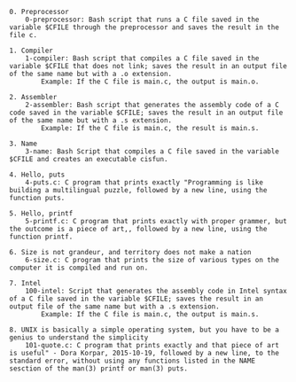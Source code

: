 

    0. Preprocessor
        0-preprocessor: Bash script that runs a C file saved in the variable $CFILE through the preprocessor and saves the result in the file c.

    1. Compiler
        1-compiler: Bash script that compiles a C file saved in the variable $CFILE that does not link; saves the result in an output file of the same name but with a .o extension.
            Example: If the C file is main.c, the output is main.o.

    2. Assembler
        2-assembler: Bash script that generates the assembly code of a C code saved in the variable $CFILE; saves the result in an output file of the same name but with a .s extension.
            Example: If the C file is main.c, the result is main.s.

    3. Name
        3-name: Bash Script that compiles a C file saved in the variable $CFILE and creates an executable cisfun.

    4. Hello, puts
        4-puts.c: C program that prints exactly "Programming is like building a multilingual puzzle, followed by a new line, using the function puts.

    5. Hello, printf
        5-printf.c: C program that prints exactly with proper grammer, but the outcome is a piece of art,, followed by a new line, using the function printf.

    6. Size is not grandeur, and territory does not make a nation
        6-size.c: C program that prints the size of various types on the computer it is compiled and run on.

    7. Intel
        100-intel: Script that generates the assembly code in Intel syntax of a C file saved in the variable $CFILE; saves the result in an output file of the same name but with a .s extension.
            Example: If the C file is main.c, the output is main.s.

    8. UNIX is basically a simple operating system, but you have to be a genius to understand the simplicity
        101-quote.c: C program that prints exactly and that piece of art is useful" - Dora Korpar, 2015-10-19, followed by a new line, to the standard error, without using any functions listed in the NAME sesction of the man(3) printf or man(3) puts.

